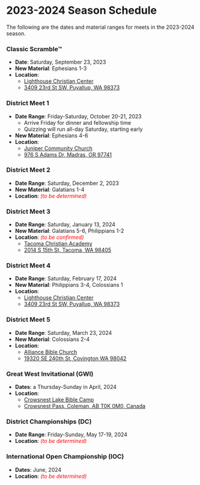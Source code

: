 # 2023-2024 Season Schedule

The following are the dates and material ranges for meets in the 2023-2024 season.

### Classic Scramble™

- **Date**: Saturday, September 23, 2023
- **New Material**: Ephesians 1-3
- **Location**:
    - [Lighthouse Christian Center](http://www.lighthousehome.org)
    - [3409 23rd St SW, Puyallup, WA 98373](https://www.google.com/maps/dir//Lighthouse+Christian+Center,+3409+23rd+St+SW,+Puyallup,+WA+98373)

### District Meet 1

- **Date Range**: Friday-Saturday, October 20-21, 2023
    - Arrive Friday for dinner and fellowship time
    - Quizzing will run all-day Saturday, starting early
- **New Material**: Ephesians 4-6
- **Location**:
    - [Juniper Community Church](https://www.junipercc.com)
    - [976 S Adams Dr, Madras, OR 97741](https://www.google.com/maps/dir//976+S+Adams+Dr,+Madras,+OR+97741)

### District Meet 2

- **Date Range**: Saturday, December 2, 2023
- **New Material**: Galatians 1-4
- **Location**: <span style="color: red">*(to be determined)*</span>

### District Meet 3

- **Date Range**: Saturday, January 13, 2024
- **New Material**: Galatians 5-6, Philippians 1-2
- **Location**: <span style="color: red">*(to be confirmed)*</span>
    - [Tacoma Christian Academy](https://tcak12.com)
    - [2014 S 15th St, Tacoma, WA 98405](https://www.google.com/maps/dir//2014+S+15th+St,+Tacoma,+WA+98405)

### District Meet 4

- **Date Range**: Saturday, February 17, 2024
- **New Material**: Philippians 3-4, Colossians 1
- **Location**:
    - [Lighthouse Christian Center](http://www.lighthousehome.org)
    - [3409 23rd St SW, Puyallup, WA 98373](https://www.google.com/maps/dir//Lighthouse+Christian+Center,+3409+23rd+St+SW,+Puyallup,+WA+98373)

### District Meet 5

- **Date Range**: Saturday, March 23, 2024
- **New Material**: Colossians 2-4
- **Location**:
    - [Alliance Bible Church](https://abctahoma.org)
    - [19320 SE 240th St, Covington WA 98042](https://www.google.com/maps/dir//Alliance+Bible+Church,+19320+SE+240th+St,+Covington+WA+98042)

### Great West Invitational (GWI)

- **Dates**: a Thursday-Sunday in April, 2024
- **Location**:
    - [Crowsnest Lake Bible Camp](https://www.crowcamp.ca/)
    - [Crowsnest Pass, Coleman, AB T0K 0M0, Canada](https://www.google.com/maps/dir//Crowsnest+Lake+Bible+Camp/@49.6255545,-114.661002,17z)

### District Championships (DC)

- **Date Range**: Friday-Sunday, May 17-19, 2024
- **Location**: <span style="color: red">*(to be determined)*</span>

### International Open Championship (IOC)

- **Dates**: June, 2024
- **Location**: <span style="color: red">*(to be determined)*</span>
